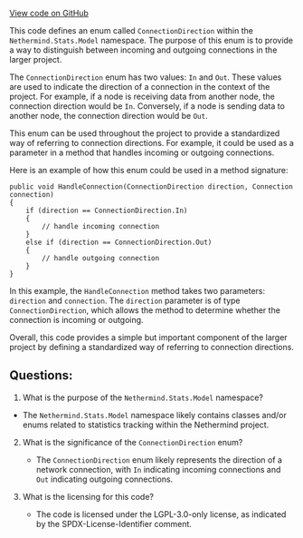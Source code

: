 [View code on GitHub](https://github.com/nethermindeth/nethermind/Nethermind.Network.Stats/Model/ConnectionDirection.cs)

This code defines an enum called `ConnectionDirection` within the `Nethermind.Stats.Model` namespace. The purpose of this enum is to provide a way to distinguish between incoming and outgoing connections in the larger project. 

The `ConnectionDirection` enum has two values: `In` and `Out`. These values are used to indicate the direction of a connection in the context of the project. For example, if a node is receiving data from another node, the connection direction would be `In`. Conversely, if a node is sending data to another node, the connection direction would be `Out`. 

This enum can be used throughout the project to provide a standardized way of referring to connection directions. For example, it could be used as a parameter in a method that handles incoming or outgoing connections. 

Here is an example of how this enum could be used in a method signature:

```
public void HandleConnection(ConnectionDirection direction, Connection connection)
{
    if (direction == ConnectionDirection.In)
    {
        // handle incoming connection
    }
    else if (direction == ConnectionDirection.Out)
    {
        // handle outgoing connection
    }
}
```

In this example, the `HandleConnection` method takes two parameters: `direction` and `connection`. The `direction` parameter is of type `ConnectionDirection`, which allows the method to determine whether the connection is incoming or outgoing. 

Overall, this code provides a simple but important component of the larger project by defining a standardized way of referring to connection directions.
## Questions: 
 1. What is the purpose of the `Nethermind.Stats.Model` namespace?
   - The `Nethermind.Stats.Model` namespace likely contains classes and/or enums related to statistics tracking within the Nethermind project.

2. What is the significance of the `ConnectionDirection` enum?
   - The `ConnectionDirection` enum likely represents the direction of a network connection, with `In` indicating incoming connections and `Out` indicating outgoing connections.

3. What is the licensing for this code?
   - The code is licensed under the LGPL-3.0-only license, as indicated by the SPDX-License-Identifier comment.